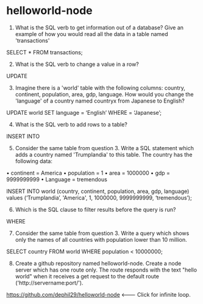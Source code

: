 # helloworld-node

1.	What is the SQL verb to get information out of a database? Give an example of how you would read all the data in a table named 'transactions'

SELECT * FROM transactions;

2.	What is the SQL verb to change a value in a row?

UPDATE

3.	Imagine there is a 'world' table with the following columns: country, continent, population, area, gdp, language. How would you change the 'language' of a country named countryx from Japanese to English?

UPDATE world
SET language = ‘English’
WHERE = ‘Japanese’;

4.	What is the SQL verb to add rows to a table?

INSERT INTO

5.	Consider the same table from question 3. Write a SQL statement which adds a country named 'Trumplandia' to this table. The country has the following data:

•	continent = America
•	population = 1
•	area = 1000000
•	gdp = 9999999999
•	Language = tremendous

INSERT INTO world
  (country, continent, population, area, gdp, language)
  values (‘Trumplandia’, 'America', 1, 1000000, 9999999999, 
          ‘tremendous’);


6.	Which is the SQL clause to filter results before the query is run?

WHERE

7.	Consider the same table from question 3. Write a query which shows only the names of all countries with population lower than 10 million.

SELECT country
FROM world
WHERE population < 10000000;

8.	Create a github repository named helloworld-node. Create a node server which has one route only. The route responds with the text "hello world" when it receives a get request to the default route ('http://servername:port/').

https://github.com/dephil29/helloworld-node <--- Click for infinite loop.


